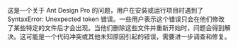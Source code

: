 这是一个关于 Ant Design Pro 的问题，用户在安装或运行项目时遇到了 SyntaxError: Unexpected token 错误。一些用户表示这个错误只会在他们修改了某些特定的文件后才会出现。当他们删除这些文件并重新开始时，问题会得到解决。这可能是一个代码冲突或其他未知原因引起的错误，需要进一步调查和修复。
